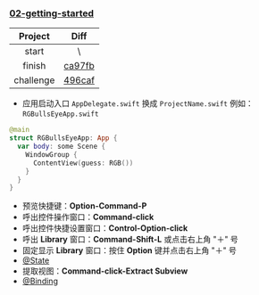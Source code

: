 ### [02-getting-started](https://github.com/Coder-ZJQ/SwiftUI/commits/master/Raywenderlich-SwiftUI-by-Tutorials/02-getting-started)

|  Project  |                             Diff                             |
| :-------: | :----------------------------------------------------------: |
|   start   |                              \                               |
|  finish   | [ca97fb](https://github.com/Coder-ZJQ/SwiftUI/commit/ca97fba96d9a55d9eee93bdc6e88c215c3ba9402) |
| challenge | [496caf](https://github.com/Coder-ZJQ/SwiftUI/commit/496caf330b62dbc6205294dbab4b2d8506234d14) |

- 应用启动入口 `AppDelegate.swift`  换成 `ProjectName.swift` 例如：`RGBullsEyeApp.swift`

``` swift
@main
struct RGBullsEyeApp: App {
  var body: some Scene {
    WindowGroup {
      ContentView(guess: RGB())
    }
  }
}
```

- 预览快捷键：**Option-Command-P**
- 呼出控件操作窗口：**Command-click**
- 呼出控件快捷设置窗口：**Control-Option-click**
- 呼出 **Library** 窗口：**Command-Shift-L** 或点击右上角 "＋" 号
- 固定显示 **Library** 窗口：按住 **Option** 键并点击右上角 "＋" 号
- [@State](https://developer.apple.com/documentation/swiftui/state/)
- 提取视图：**Command-click-Extract Subview**
- [@Binding](https://developer.apple.com/documentation/swiftui/binding/)

